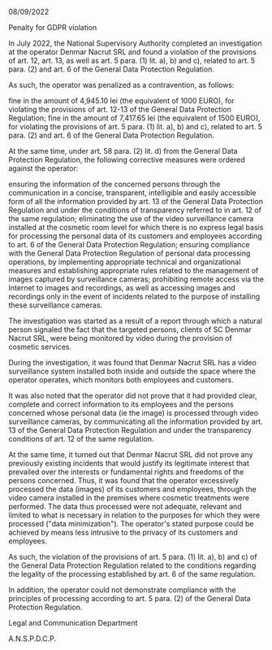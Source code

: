 08/09/2022

Penalty for GDPR violation

In July 2022, the National Supervisory Authority completed an investigation at the operator Denmar Nacrut SRL and found a violation of the provisions of art. 12, art. 13, as well as art. 5 para. (1) lit. a), b) and c), related to art. 5 para. (2) and art. 6 of the General Data Protection Regulation.

As such, the operator was penalized as a contravention, as follows:

fine in the amount of 4,945.10 lei (the equivalent of 1000 EURO), for violating the provisions of art. 12-13 of the General Data Protection Regulation; fine in the amount of 7,417.65 lei (the equivalent of 1500 EURO), for violating the provisions of art. 5 para. (1) lit. a), b) and c), related to art. 5 para. (2) and art. 6 of the General Data Protection Regulation.

At the same time, under art. 58 para. (2) lit. d) from the General Data Protection Regulation, the following corrective measures were ordered against the operator:

ensuring the information of the concerned persons through the communication in a concise, transparent, intelligible and easily accessible form of all the information provided by art. 13 of the General Data Protection Regulation and under the conditions of transparency referred to in art. 12 of the same regulation; eliminating the use of the video surveillance camera installed at the cosmetic room level for which there is no express legal basis for processing the personal data of its customers and employees according to art. 6 of the General Data Protection Regulation; ensuring compliance with the General Data Protection Regulation of personal data processing operations, by implementing appropriate technical and organizational measures and establishing appropriate rules related to the management of images captured by surveillance cameras; prohibiting remote access via the Internet to images and recordings, as well as accessing images and recordings only in the event of incidents related to the purpose of installing these surveillance cameras.

The investigation was started as a result of a report through which a natural person signaled the fact that the targeted persons, clients of SC Denmar Nacrut SRL, were being monitored by video during the provision of cosmetic services.

During the investigation, it was found that Denmar Nacrut SRL has a video surveillance system installed both inside and outside the space where the operator operates, which monitors both employees and customers.

It was also noted that the operator did not prove that it had provided clear, complete and correct information to its employees and the persons concerned whose personal data (ie the image) is processed through video surveillance cameras, by communicating all the information provided by art. 13 of the General Data Protection Regulation and under the transparency conditions of art. 12 of the same regulation.

At the same time, it turned out that Denmar Nacrut SRL did not prove any previously existing incidents that would justify its legitimate interest that prevailed over the interests or fundamental rights and freedoms of the persons concerned. Thus, it was found that the operator excessively processed the data (images) of its customers and employees, through the video camera installed in the premises where cosmetic treatments were performed. The data thus processed were not adequate, relevant and limited to what is necessary in relation to the purposes for which they were processed ("data minimization"). The operator's stated purpose could be achieved by means less intrusive to the privacy of its customers and employees.

As such, the violation of the provisions of art. 5 para. (1) lit. a), b) and c) of the General Data Protection Regulation related to the conditions regarding the legality of the processing established by art. 6 of the same regulation.

In addition, the operator could not demonstrate compliance with the principles of processing according to art. 5 para. (2) of the General Data Protection Regulation.

Legal and Communication Department

A.N.S.P.D.C.P.

